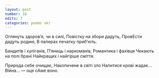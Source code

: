 ```yaml
---
layout: post
number: 18
edits: 7
categories: poems ukr
---
```


Оглянуть здоров’я, чи в силі,
Повістку на збори дадуть,
ПровЕсти дадуть родині,
В паперах печатку приб’ють.

Бандитів і хуліганів,
П’яниць і наркоманів,
Романтика і фахівця
Чекають на полі брані
Найкращих і найгірше сміття.

Природа себе очищає, 
Накопичене в світі зло 
Напитися крові жадає...
Війна… — оце сАме воно.
